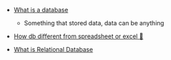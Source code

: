 - [What is a database](https://youtu.be/ztHopE5Wnpc?si=02g15CLzR6zyU_gV&t=197)
    - Something that stored data, data can be anything
- [How db different from spreadsheet or excel 🤔](https://youtu.be/ztHopE5Wnpc?si=EtlvPJ1nYEvgI5Fo&t=417)

- [What is Relational Database](https://youtu.be/ztHopE5Wnpc?si=6x5i6h5vzj5P3bqB&t=617)
 